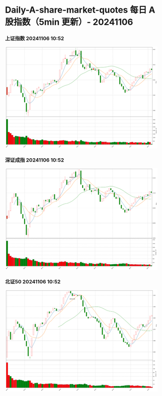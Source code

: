 
# Daily-A-share-market-quotes 每日 A 股指数（5min 更新）- 20241106

### 上证指数 20241106 10:52
![](./fig/2024/11/20241106-sh000001.png)

### 深证成指 20241106 10:52
![](./fig/2024/11/20241106-sz399001.png)

### 北证50 20241106 10:52
![](./fig/2024/11/20241106-bj899050.png)
